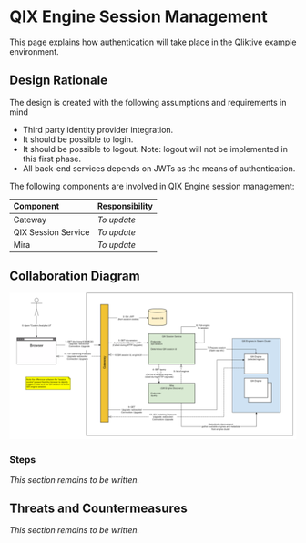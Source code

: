 # QIX Engine Session Management
This page explains how authentication will take place in the Qliktive example environment.

## Design Rationale
The design is created with the following assumptions and requirements in mind
- Third party identity provider integration.
- It should be possible to login.
- It should be possible to logout. Note: logout will not be implemented in this first phase.
- All back-end services depends on JWTs as the means of authentication.

The following components are involved in QIX Engine session management:

| Component     | Responsibility |
|:------------- |:-------------- |
| Gateway           | _To update_  |
| QIX Session Service | _To update_ |
| Mira	    | _To update_ |

## Collaboration Diagram
![QIX Engine Session Management](./images/session-management.png "QIX Engine Session Management")

### Steps
_This section remains to be written._

## Threats and Countermeasures 
_This section remains to be written._
